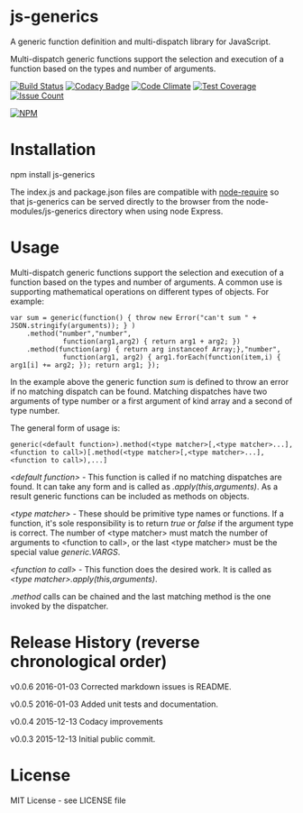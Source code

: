 # js-generics
A generic function definition and multi-dispatch library for JavaScript.

Multi-dispatch generic functions support the selection and execution of a function based on the types and number of arguments.


[![Build Status](https://travis-ci.org/anywhichway/js-generics.svg)](https://travis-ci.org/anywhichway/js-generics)
[![Codacy Badge](https://api.codacy.com/project/badge/grade/9fa47bc000d84db4b1336fc61e38fb58)](https://www.codacy.com/app/syblackwell/js-generics)
[![Code Climate](https://codeclimate.com/github/anywhichway/js-generics/badges/gpa.svg)](https://codeclimate.com/github/anywhichway/js-generics)
[![Test Coverage](https://codeclimate.com/github/anywhichway/js-generics/badges/coverage.svg)](https://codeclimate.com/github/anywhichway/js-generics/coverage)
[![Issue Count](https://codeclimate.com/github/anywhichway/js-generics/badges/issue_count.svg)](https://codeclimate.com/github/anywhichway/js-generics)

[![NPM](https://nodei.co/npm/js-generics.png?downloads=true&downloadRank=true&stars=true)](https://nodei.co/npm/<js-generics>/)


# Installation

npm install js-generics

The index.js and package.json files are compatible with [node-require](http://www.github.com/anywhichway/joqular) so that js-generics can be served directly to the browser from the node-modules/js-generics directory when using node Express.

# Usage

Multi-dispatch generic functions support the selection and execution of a function based on the types and number of arguments. A common use is supporting mathematical operations on different types of objects. For example:

```
var sum = generic(function() { throw new Error("can't sum " + JSON.stringify(arguments)); } )
	.method("number","number",
			 function(arg1,arg2) { return arg1 + arg2; })
	.method(function(arg) { return arg instanceof Array;},"number",
			 function(arg1, arg2) { arg1.forEach(function(item,i) { arg1[i] += arg2; }); return arg1; });
```

In the example above the generic function *sum* is defined to throw an error if no matching dispatch can be found. Matching dispatches have two arguments of type number or a first argument of kind array and a second of type number.

The general form of usage is:

```
generic(<default function>).method(<type matcher>[,<type matcher>...],<function to call>)[.method(<type matcher>[,<type matcher>...],<function to call>),...]
```

*\<default function\>* - This function is called if no matching dispatches are found. It can take any form and is called as *<default function>.apply(this,arguments)*. As a result generic functions can be included as methods on objects.

*\<type matcher\>* - These should be primitive type names or functions. If a function, it's sole responsibility is to return *true* or *false* if the argument type is correct. The number of \<type matcher\> must match the number of arguments to \<function to call\>, or the last \<type matcher\> must be the special value *generic.VARGS*.

*\<function to call\>* - This function does the desired work. It is called as *\<type matcher\>.apply(this,arguments)*.

.*method* calls can be chained and the last matching method is the one invoked by the dispatcher.

# Release History (reverse chronological order)

v0.0.6 2016-01-03 Corrected markdown issues is README.

v0.0.5 2016-01-03 Added unit tests and documentation.

v0.0.4 2015-12-13 Codacy improvements

v0.0.3 2015-12-13 Initial public commit.

# License

MIT License - see LICENSE file
